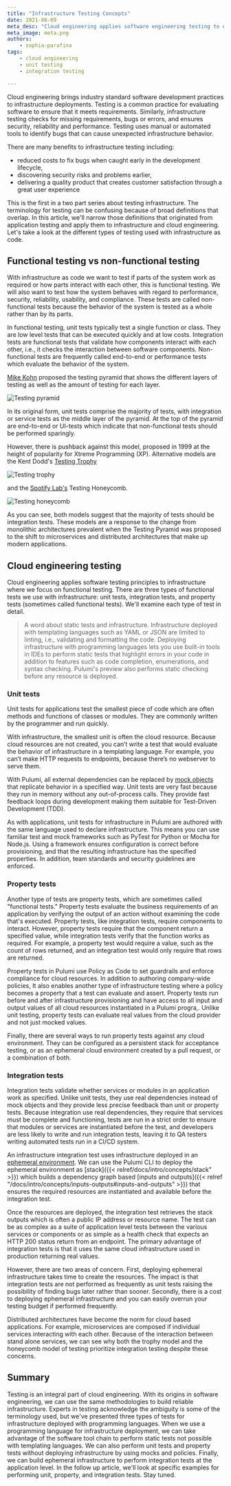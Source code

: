 ```yaml
---
title: "Infrastructure Testing Concepts"
date: 2021-06-09
meta_desc: "Cloud engineering applies software engineering testing to ensure reliability, secure, and quality infrastructure."
meta_image: meta.png
authors:
    - sophia-parafina
tags:
    - cloud engineering
    - unit testing
    - integration testing

---
```


Cloud engineering brings industry standard software development practices to infrastructure deployments. Testing is a common practice for evaluating software to ensure that it meets requirements. Similarly, infrastructure testing checks for missing requirements, bugs or errors, and ensures security, reliability and performance. Testing uses manual or automated tools to identify bugs that can cause unexpected infrastructure behavior.

There are many benefits to infrastructure testing including:

- reduced costs to fix bugs when caught early in the development lifecycle,
- discovering security risks and problems earlier,
- delivering a quality product that creates customer satisfaction through a great user experience

This is the first in a two part series about testing infrastructure. The terminology for testing can be confusing because of broad definitions that overlap. In this article, we'll narrow those definitions that originated from application testing and apply them to infrastructure and cloud engineering. Let's take a look at the different types of testing used with infrastructure as code.

<!--more-->

## Functional testing vs non-functional testing

With infrastructure as code we want to test if parts of the system work as required or how parts interact with each other, this is functional testing. We will also want to test how the system behaves with regard to performance, security, reliability, usability, and compliance. These tests are called non-functional tests because the behavior of the system is tested as a whole rather than by its parts.

In functional testing, unit tests typically test a single function or class. They are low level tests that can be executed quickly and at low costs. Integration tests are functional tests that validate how components interact with each other, i.e., it checks the interaction between software components. Non-functional tests are frequently called end-to-end or performance tests which evaluate the behavior of the system.

[Mike Kohn](https://twitter.com/mikewcohn) proposed the testing pyramid that shows the different layers of testing as well as the amount of testing for each layer.

![Testing pyramid](testPyramid.png)

In its original form, unit tests comprise the majority of tests, with integration or service tests as the middle layer of the pyramid. At the top of the pyramid are end-to-end or UI-tests which indicate that non-functional tests should be performed sparingly.

However, there is pushback against this model, proposed in 1999 at the height of popularity for Xtreme Programming (XP). Alternative models are the Kent Dodd's [Testing Trophy](https://twitter.com/kentcdodds/status/960723172591992832)

![Testing trophy](testingtrophy.jpg)

and the  [Spotify Lab's](https://engineering.atspotify.com/2018/01/11/testing-of-microservices/) Testing Honeycomb.

![Testing honeycomb](microservices-testing-honeycomb-2.png)

As you can see, both models suggest that the majority of tests should be integration tests. These models are a response to the change from monolithic architectures prevalent when the Testing Pyramid was proposed to the shift to microservices and distributed architectures that make up modern applications.

## Cloud engineering testing

Cloud engineering applies software testing principles to infrastructure where we focus on functional testing. There are three types of functional tests we use with infrastructure: unit tests, integration tests, and property tests (sometimes called functional tests). We'll examine each type of test in detail.

> A word about static tests and infrastructure. Infrastructure deployed with templating languages such as YAML or JSON are limited to linting, i.e., validating and formatting the code. Deploying infrastructure with programming languages lets you use built-in tools in IDEs to perform static tests that highlight errors in your code in addition to features such as code completion, enumerations, and syntax checking. Pulumi's preview also performs static checking before any resource is deployed.

### Unit tests

Unit tests for applications test the smallest piece of code which are often methods and functions of classes or modules. They are commonly written by the programmer and run quickly.

With infrastructure, the smallest unit is often the cloud resource. Because cloud resources are not created, you can’t write a test that would evaluate the behavior of infrastructure in a templating language. For example, you can’t make HTTP requests to endpoints, because there’s no webserver to serve them.

With Pulumi, all external dependencies can be replaced by [mock objects](https://en.wikipedia.org/wiki/Mock_object) that replicate behavior in a specified way. Unit tests are very fast because they run in memory without any out-of-process calls. They provide fast feedback loops during development making them suitable for Test-Driven Development (TDD).

As with applications, unit tests for infrastructure in Pulumi are authored with the same language used to declare infrastructure.  This means you can use familiar test and mock frameworks such as PyTest for Python or Mocha for Node.js.  Using a framework ensures configuration is correct before provisioning, and that the resulting infrastructure has the specified properties. In addition, team standards and security guidelines are enforced.

### Property tests

Another type of tests  are property tests, which are sometimes called "functional tests." Property tests evaluate the business requirements of an application by verifying the output of an action without examining the code that's executed. Property tests, like integration tests, require components to interact.  However, property tests require that the component return a specified value, while integration tests verify that the function works as required. For example, a property test would require a value, such as the count of rows returned, and an integration test would only require that rows are returned.

Property tests in Pulumi use Policy as Code to set guardrails and enforce compliance for cloud resources. In addition to authoring company-wide policies, It also enables another type of infrastructure testing where a policy becomes a property that a test can evaluate and assert. Property tests run before and after infrastructure provisioning and have access to all input and output values of all cloud resources instantiated in a Pulumi progra,. Unlike unit testing, property tests can evaluate real values from the cloud provider and not just mocked values.

Finally, there are several ways to run property tests against any cloud environment. They can be configured as a persistent  stack for acceptance testing, or as an ephemeral cloud environment created by a pull request, or a combination of both.

### Integration tests

Integration tests validate whether services or modules in an application work as specified. Unlike unit tests, they use real dependencies instead of mock objects and they provide less precise feedback than unit or property tests. Because integration use real dependencies, they require that services must be complete and functioning, tests are run in a strict order to ensure that modules or services are instantiated before the test, and developers are less likely to write and run integration tests, leaving it to QA testers writing automated tests run in a CI/CD system.

An infrastructure integration test uses infrastructure deployed in an [ephemeral environment](https://about.gitlab.com/blog/2020/01/27/kubecon-na-2019-are-you-about-to-break-prod/). We can use the Pulumi CLI to deploy the ephemeral environment as [stack]({{< relref/docs/intro/concepts/stack" >}}) which builds a dependency graph based [inputs and outputs]({{< relref "/docs/intro/concepts/inputs-outputs#inputs-and-outputs" >}}) that ensures the required resources are instantiated and available before the integration test.

Once the resources are deployed, the integration test retrieves the stack outputs which is often a public IP address or resource name. The test can be as complex as a suite of application level tests between the various services or components or as simple as a health check that expects an HTTP 200 status return from an endpoint. The primary advantage of integration tests is that it uses the same cloud infrastructure used in production returning real values.

However, there are two areas of concern. First, deploying ephemeral infrastructure takes time to create the resources. The impact is that integration tests are not performed as frequently as unit tests raising the possibility of finding bugs later rather than sooner. Secondly, there is a cost to deploying ephemeral infrastructure and you can easily overrun your testing budget if performed frequently.

Distributed architectures have become the norm for cloud based applications. For example, microservices are composed if individual services interacting with each other. Because of the interaction between stand alone services, we can see why both the trophy model and the honeycomb model of testing prioritize integration testing despite these concerns.

## Summary

Testing is an integral part of cloud engineering. With its origins in software engineering, we can use the same methodologies to build reliable infrastructure. Experts in testing acknowledge the ambiguity is some of the terminology used, but we've presented three types of tests for infrastructure deployed with programming languages. When we use a programming language for infrastructure deployment, we can take advantage of the software tool chain to perform static tests not possible with templating languages. We can also perform unit tests and property tests without deploying infrastructure by using mocks and policies. Finally, we can build ephemeral infrastructure to perform integration tests at the application level. In the follow up article, we'll look at specific examples for performing unit, property, and integration tests. Stay tuned.
